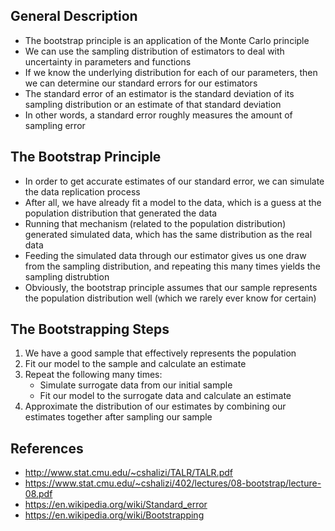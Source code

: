 ## General Description
- The bootstrap principle is an application of the Monte Carlo principle
- We can use the sampling distribution of estimators to deal with uncertainty in parameters and functions
- If we know the underlying distribution for each of our parameters, then we can determine our standard errors for our estimators
- The standard error of an estimator is the standard deviation of its sampling distribution or an estimate of that standard deviation
- In other words, a standard error roughly measures the amount of sampling error

## The Bootstrap Principle
- In order to get accurate estimates of our standard error, we can simulate the data replication process
- After all, we have already fit a model to the data, which is a guess at the population distribution that generated the data
- Running that mechanism (related to the population distribution) generated simulated data, which has the same distribution as the real data
- Feeding the simulated data through our estimator gives us one draw from the sampling distribution, and repeating this many times yields the sampling distrubtion
- Obviously, the bootstrap principle assumes that our sample represents the population distribution well (which we rarely ever know for certain)

## The Bootstrapping Steps
1. We have a good sample that effectively represents the population
2. Fit our model to the sample and calculate an estimate
3. Repeat the following many times:
	- Simulate surrogate data from our initial sample
	- Fit our model to the surrogate data and calculate an estimate
4. Approximate the distribution of our estimates by combining our estimates together after sampling our sample

## References
- http://www.stat.cmu.edu/~cshalizi/TALR/TALR.pdf
- https://www.stat.cmu.edu/~cshalizi/402/lectures/08-bootstrap/lecture-08.pdf
- https://en.wikipedia.org/wiki/Standard_error
- https://en.wikipedia.org/wiki/Bootstrapping
